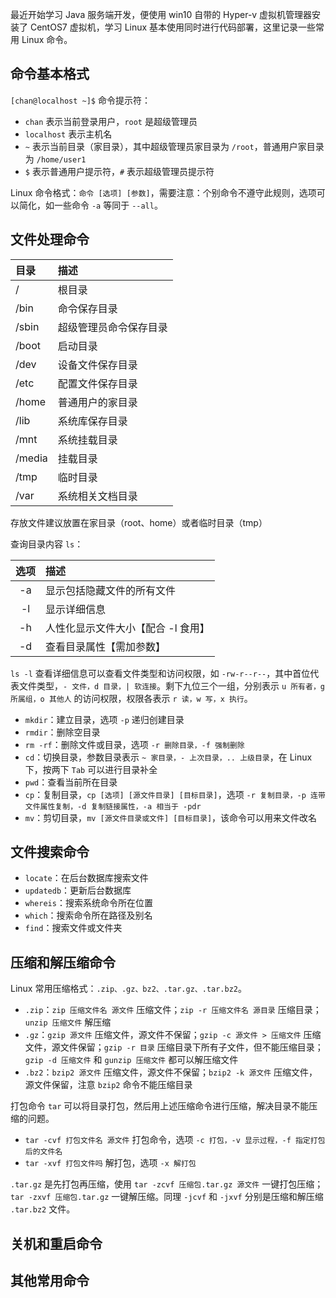[pixiv: 70937229]: # 'https://i.loli.net/2019/03/01/5c78924f589b1.jpg'

最近开始学习 Java 服务端开发，便使用 win10 自带的 Hyper-v 虚拟机管理器安装了 CentOS7 虚拟机，学习 Linux 基本使用同时进行代码部署，这里记录一些常用 Linux 命令。

## 命令基本格式

`[chan@localhost ~]$` 命令提示符：

- `chan` 表示当前登录用户，`root` 是超级管理员
- `localhost` 表示主机名
- `~` 表示当前目录（家目录），其中超级管理员家目录为 `/root`，普通用户家目录为 `/home/user1`
- `$` 表示普通用户提示符，`#` 表示超级管理员提示符

Linux 命令格式：`命令 [选项] [参数]`，需要注意：个别命令不遵守此规则，选项可以简化，如一些命令 `-a` 等同于 `--all`。

## 文件处理命令

| 目录   | 描述                   |
| :----- | :--------------------- |
| /      | 根目录                 |
| /bin   | 命令保存目录           |
| /sbin  | 超级管理员命令保存目录 |
| /boot  | 启动目录               |
| /dev   | 设备文件保存目录       |
| /etc   | 配置文件保存目录       |
| /home  | 普通用户的家目录       |
| /lib   | 系统库保存目录         |
| /mnt   | 系统挂载目录           |
| /media | 挂载目录               |
| /tmp   | 临时目录               |
| /var   | 系统相关文档目录       |

存放文件建议放置在家目录（root、home）或者临时目录（tmp）

查询目录内容 `ls`：

| 选项  | 描述                               |
| :---: | :--------------------------------- |
|  -a   | 显示包括隐藏文件的所有文件         |
|  -l   | 显示详细信息                       |
|  -h   | 人性化显示文件大小【配合 -l 食用】 |
|  -d   | 查看目录属性【需加参数】           |

`ls -l` 查看详细信息可以查看文件类型和访问权限，如 `-rw-r--r--`，其中首位代表文件类型，`- 文件，d 目录，| 软连接`。剩下九位三个一组，分别表示 `u 所有者，g 所属组，o 其他人` 的访问权限，权限各表示 `r 读，w 写，x 执行`。

- `mkdir`：建立目录，选项 `-p` 递归创建目录
- `rmdir`：删除空目录
- `rm -rf`：删除文件或目录，选项 `-r 删除目录，-f 强制删除`
- `cd`：切换目录，参数目录表示 `~ 家目录，- 上次目录，.. 上级目录`，在 Linux 下，按两下 `Tab` 可以进行目录补全
- `pwd`：查看当前所在目录
- `cp`：复制目录，`cp [选项] [源文件目录] [目标目录]`，选项 `-r 复制目录，-p 连带文件属性复制，-d 复制链接属性，-a 相当于 -pdr`
- `mv`：剪切目录，`mv [源文件目录或文件] [目标目录]`，该命令可以用来文件改名

## 文件搜索命令

- `locate`：在后台数据库搜索文件
- `updatedb`：更新后台数据库
- `whereis`：搜索系统命令所在位置
- `which`：搜索命令所在路径及别名
- `find`：搜索文件或文件夹

## 压缩和解压缩命令

Linux 常用压缩格式：`.zip、.gz、bz2、.tar.gz、.tar.bz2`。

- `.zip`：`zip 压缩文件名 源文件` 压缩文件；`zip -r 压缩文件名 源目录` 压缩目录；`unzip 压缩文件` 解压缩
- `.gz`：`gzip 源文件` 压缩文件，源文件不保留；`gzip -c 源文件 > 压缩文件` 压缩文件，源文件保留；`gzip -r 目录` 压缩目录下所有子文件，但不能压缩目录；`gzip -d 压缩文件` 和 `gunzip 压缩文件` 都可以解压缩文件
- `.bz2`：`bzip2 源文件` 压缩文件，源文件不保留；`bzip2 -k 源文件` 压缩文件，源文件保留，注意 `bzip2` 命令不能压缩目录

打包命令 `tar` 可以将目录打包，然后用上述压缩命令进行压缩，解决目录不能压缩的问题。

- `tar -cvf 打包文件名 源文件` 打包命令，选项 `-c 打包，-v 显示过程，-f 指定打包后的文件名`
- `tar -xvf 打包文件吗` 解打包，选项 `-x 解打包`

`.tar.gz` 是先打包再压缩，使用 `tar -zcvf 压缩包.tar.gz 源文件` 一键打包压缩；`tar -zxvf 压缩包.tar.gz` 一键解压缩。同理 `-jcvf` 和 `-jxvf` 分别是压缩和解压缩 `.tar.bz2` 文件。

## 关机和重启命令

## 其他常用命令
